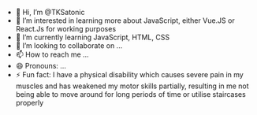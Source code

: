 - 👋 Hi, I’m @TKSatonic
- 👀 I’m interested in learning more about JavaScript, either Vue.JS or React.Js for working purposes
- 🌱 I’m currently learning JavaScript, HTML, CSS 
- 💞️ I’m looking to collaborate on ...
- 📫 How to reach me ...
- 😄 Pronouns: ...
- ⚡ Fun fact: I have a physical disability which causes severe pain in my muscles and has weakened my motor skills partially, resulting in me not being able to move around for 
                long periods of time or utilise staircases properly

<!---
TKSatonic/TKSatonic is a ✨ special ✨ repository because its `README.md` (this file) appears on your GitHub profile.
You can click the Preview link to take a look at your changes.
--->
